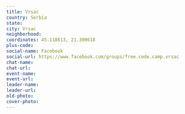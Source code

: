 ```yaml
---
title: Vrsac
country: Serbia
state: 
city: Vrsac
neighborhood: 
coordinates: 45.118613, 21.300618
plus-code:
social-name: Facebook
social-url: https://www.facebook.com/groups/free.code.camp.vrsac
chat-name:
chat-url:
event-name:
event-url:
leader-name:
leader-url:
old-photo: 
cover-photo:
---
```

